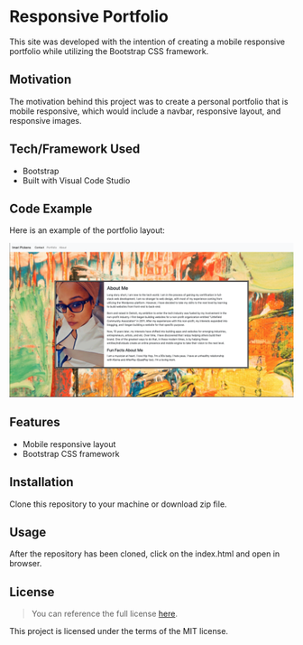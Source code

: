 # Responsive Portfolio
This site was developed with the intention of creating a mobile responsive portfolio while utilizing the Bootstrap CSS framework. 

## Motivation
The motivation behind this project was to create a personal portfolio that is mobile responsive, which would include a navbar, responsive layout, and responsive images.  

## Tech/Framework Used
* Bootstrap
* Built with Visual Code Studio

## Code Example
Here is an example of the portfolio layout:

![Portfolio Demo](./Images/portfoliodemo.png)

## Features
* Mobile responsive layout
* Bootstrap CSS framework

## Installation
Clone this repository to your machine or download zip file.

## Usage
After the repository has been cloned, click on the index.html and open in browser. 

## License 
> You can reference the full license [here](https://github.com/Picke1id/idp-responsive-portfolio/blob/master/LICENSE).

This project is licensed under the terms of the MIT license.
